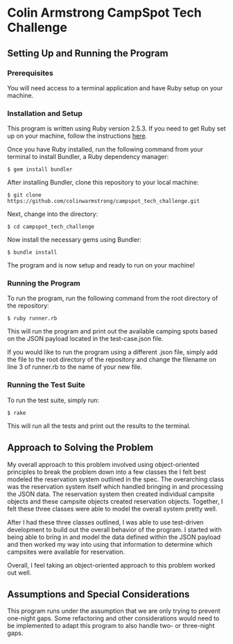 # Colin Armstrong CampSpot Tech Challenge



## Setting Up and Running the Program

### Prerequisites

You will need access to a terminal application and have Ruby setup on your machine.

### Installation and Setup

This program is written using Ruby version 2.5.3.  If you need to get Ruby set up on your machine, follow the instructions [here](https://www.ruby-lang.org/en/documentation/installation/).

Once you have Ruby installed, run the following command from your terminal to install Bundler, a Ruby dependency manager:

```
$ gem install bundler
```

After installing Bundler, clone this repository to your local machine:

```
$ git clone https://github.com/colinwarmstrong/campspot_tech_challenge.git
```

Next, change into the directory:

```
$ cd campspot_tech_challenge
```

Now install the necessary gems using Bundler:

```
$ bundle install
```

The program and is now setup and ready to run on your machine!

### Running the Program
To run the program, run the following command from the root directory of the repository:
```
$ ruby runner.rb
```
This will run the program and print out the available camping spots based on the JSON payload located in the test-case.json file.

If you would like to run the program using a different .json file, simply add the file to the root directory of the repository and change the filename on line 3 of runner.rb to the name of your new file.

### Running the Test Suite

To run the test suite, simply run:
```
$ rake
```
This will run all the tests and print out the results to the terminal.

## Approach to Solving the Problem

My overall approach to this problem involved using object-oriented principles to break the problem down into a few classes the I felt best modeled the reservation system outlined in the spec.  The overarching class was the reservation system itself which handled bringing in and processing the JSON data.  The reservation system then created individual campsite objects and these campsite objects created reservation objects.  Together, I felt these three classes were able to model the overall system pretty well.

After I had these three classes outlined, I was able to use test-driven development to build out the overall behavior of the program.  I started with being able to bring in and model the data defined within the JSON payload and then worked my way into using that information to determine which campsites were available for reservation.

Overall, I feel taking an object-oriented approach to this problem worked out well.

## Assumptions and Special Considerations

This program runs under the assumption that we are only trying to prevent one-night gaps.  Some refactoring and other considerations would need to be implemented to adapt this program to also handle two- or three-night gaps.  








